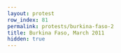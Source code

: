```yaml
---
layout: protest
row_index: 81
permalink: protests/burkina-faso-2
title: Burkina Faso, March 2011
hidden: true
---
```

